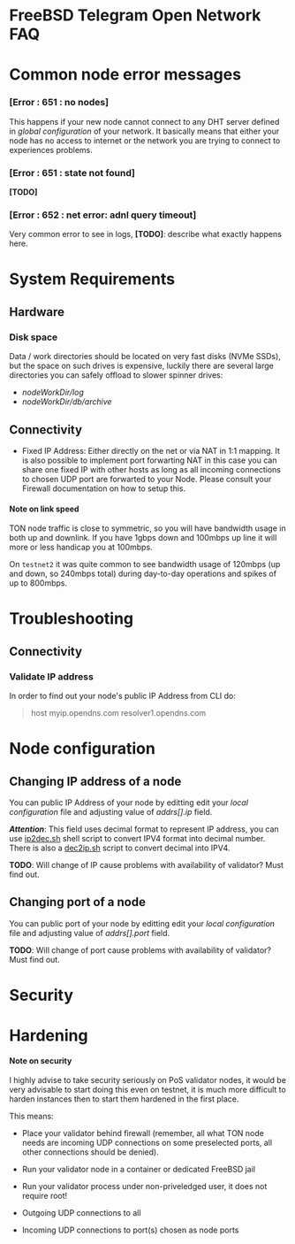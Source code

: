 # FreeBSD Telegram Open Network FAQ

# Common node error messages
### [Error : 651 : no nodes]
This happens if your new node cannot connect to any DHT server defined in *global configuration* of your network. It basically means that either your node has no access to internet or the network you are trying to connect to experiences problems.

### [Error : 651 : state not found]
**[TODO]**

### [Error : 652 : net error:  adnl query timeout]
Very common error to see in logs, **[TODO]**: describe what exactly happens here.

# System Requirements
## Hardware
### Disk space
Data / work directories should be located on very fast disks (NVMe SSDs), but the space on such drives is expensive, luckily there are several large directories you can safely offload to slower spinner drives:
* _nodeWorkDir/log_
* _nodeWorkDir/db/archive_

## Connectivity
* Fixed IP Address:
Either directly on the net or via NAT in 1:1 mapping. It is also possible to implement port forwarting NAT in this case you can share one fixed IP with other hosts as long as all incoming connections to chosen UDP port are forwarted to your Node. Please consult your Firewall documentation on how to setup this.

#### Note on link speed
TON node traffic is close to symmetric, so you will have bandwidth usage in both up and downlink. If you have 1gbps down and 100mbps up line it will more or less handicap you at 100mbps.

On `testnet2` it was quite common to see bandwidth usage of 120mbps (up and down, so 240mbps total) during day-to-day operations and spikes of up to 800mbps.

# Troubleshooting
## Connectivity
### Validate IP address
In order to find out your node's public IP Address from CLI do:
> host myip.opendns.com resolver1.opendns.com

# Node configuration
## Changing IP address of a node
You can public IP Address of your node by editting edit your *local configuration* file and adjusting value of *addrs[].ip* field.

***Attention***: This field uses decimal format to represent IP address, you can use [ip2dec.sh](./support/ip2dec.sh) shell script to convert IPV4 format into decimal number. There is also a [dec2ip.sh](./support/dec2ip.sh) script to convert decimal into IPV4.

**TODO**: Will change of IP cause problems with availability of validator? Must find out.

## Changing port of a node
You can public port of your node by editting edit your *local configuration* file and adjusting value of *addrs[].port* field.

**TODO**: Will change of port cause problems with availability of validator? Must find out.

# Security
# Hardening
#### Note on security
I highly advise to take security seriously on PoS validator nodes, it would be very advisable to start doing this even on testnet, it is much more difficult to harden instances then to start them hardened in the first place.

This means:
* Place your validator behind firewall (remember, all what TON node needs are incoming UDP connections on some preselected ports, all other connections should be denied).
* Run your validator node in a container or dedicated FreeBSD jail
* Run your validator process under non-priveledged user, it does not require root!

* Outgoing UDP connections to all
* Incoming UDP connections to port(s) chosen as node ports
